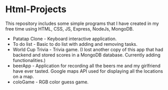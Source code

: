 # Html-Projects
This repository includes some simple programs that I have created in my free time using HTML, CSS, JS, Express, NodeJs, MongoDB.

* Patatap Clone - Keyboard interactive application.
* To do list - Basic to do list with adding and removing tasks.
* World Cup Trivia - Trivia game. (I lost another copy of this app that had backend and stored scores in a MongoDB database. Currently adding functionalities.)
* beerApp - Application for recording all the beers me and my girlfriend have ever tasted. Google maps API used for displaying all the locations on a map.
* coloGame - RGB color guess game.
